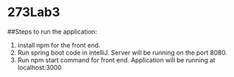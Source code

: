 # 273Lab3
##Steps to run the application:
1. install npm for the front end.
2. Run spring boot code in intelliJ. Server will be running on the port 8080.
3. Run npm start command for front end. Application will be running at localhost:3000
